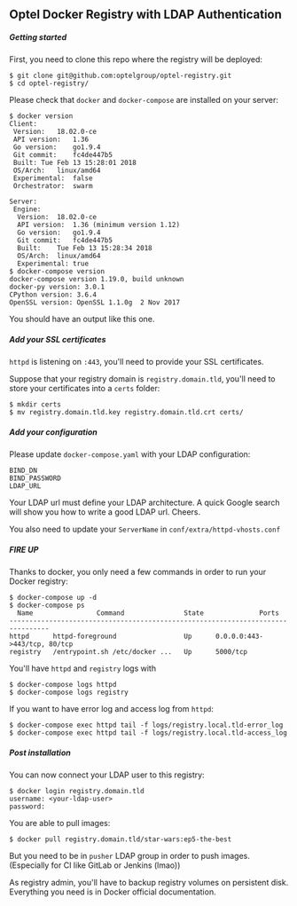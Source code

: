 ## Optel Docker Registry with LDAP Authentication

##### Getting started

First, you need to clone this repo where the registry will be deployed:

```shell
$ git clone git@github.com:optelgroup/optel-registry.git
$ cd optel-registry/
```

Please check that `docker` and `docker-compose` are installed on your server:

```shell
$ docker version
Client:
 Version:	18.02.0-ce
 API version:	1.36
 Go version:	go1.9.4
 Git commit:	fc4de447b5
 Built:	Tue Feb 13 15:28:01 2018
 OS/Arch:	linux/amd64
 Experimental:	false
 Orchestrator:	swarm

Server:
 Engine:
  Version:	18.02.0-ce
  API version:	1.36 (minimum version 1.12)
  Go version:	go1.9.4
  Git commit:	fc4de447b5
  Built:	Tue Feb 13 15:28:34 2018
  OS/Arch:	linux/amd64
  Experimental:	true
$ docker-compose version
docker-compose version 1.19.0, build unknown
docker-py version: 3.0.1
CPython version: 3.6.4
OpenSSL version: OpenSSL 1.1.0g  2 Nov 2017
```

You should have an output like this one. 

##### Add your SSL certificates

`httpd` is listening on `:443`, you'll need to provide your SSL certificates. 

Suppose that your registry domain is `registry.domain.tld`, you'll need to store your certificates into a `certs` folder:

```shell
$ mkdir certs
$ mv registry.domain.tld.key registry.domain.tld.crt certs/
```

##### Add your configuration

Please update `docker-compose.yaml` with your LDAP configuration: 

```shell
BIND_DN
BIND_PASSWORD
LDAP_URL
```

Your LDAP url must define your LDAP architecture. A quick Google search will show you how to write a good LDAP url. Cheers. 

You also need to update your `ServerName` in `conf/extra/httpd-vhosts.conf`

##### FIRE UP 

Thanks to docker, you only need a few commands in order to run your Docker registry:

```shell
$ docker-compose up -d
$ docker-compose ps
  Name                Command               State              Ports            
--------------------------------------------------------------------------------
httpd      httpd-foreground                 Up      0.0.0.0:443->443/tcp, 80/tcp
registry   /entrypoint.sh /etc/docker ...   Up      5000/tcp
```

You'll have `httpd` and `registry` logs with 

```shell
$ docker-compose logs httpd
$ docker-compose logs registry
```

If you want to have error log and access log from `httpd`:

```shell
$ docker-compose exec httpd tail -f logs/registry.local.tld-error_log
$ docker-compose exec httpd tail -f logs/registry.local.tld-access_log
```

##### Post installation

You can now connect your LDAP user to this registry:

```
$ docker login registry.domain.tld
username: <your-ldap-user> 
password:
```

You are able to pull images:

```
$ docker pull registry.domain.tld/star-wars:ep5-the-best
```

But you need to be in `pusher` LDAP group in order to push images. (Especially for CI like GitLab or Jenkins (lmao))

As registry admin, you'll have to backup registry volumes on persistent disk. Everything you need is in Docker official documentation.
